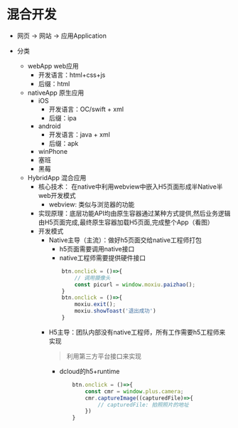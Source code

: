 # 混合开发

* 网页 -> 网站 -> 应用Application

* 分类
    * webApp       web应用
        * 开发语言：html+css+js
        * 后缀：html
    * nativeApp    原生应用
        * iOS
            * 开发语言：OC/swift + xml
            * 后缀：ipa
        * android
            * 开发语言：java + xml
            * 后缀：apk
        * winPhone
        * 塞班
        * 黑莓
    * HybridApp 混合应用
        * 核心技术： 在native中利用webview中嵌入H5页面形成半Native半web开发模式
            * webview: 类似与浏览器的功能
        * 实现原理：底层功能API均由原生容器通过某种方式提供,然后业务逻辑由H5页面完成,最终原生容器加载H5页面,完成整个App（看图）
        * 开发模式
            * Native主导（主流）：做好h5页面交给native工程师打包
                * h5页面需要调用native接口
                * native工程师需要提供硬件接口
                ```js
                    btn.onclick = ()=>{
                        // 调用摄像头
                        const picurl = window.moxiu.paizhao();
                    }
                    btn.onclick = ()=>{
                        moxiu.exit();
                        moxiu.showToast('退出成功')
                    }

                ```
            * H5主导：团队内部没有native工程师，所有工作需要h5工程师来实现
                > 利用第三方平台接口来实现
                * dcloud的h5+runtime
                    ```js
                        btn.onclick = ()=>{
                            const cmr = window.plus.camera;
                            cmr.captureImage((capturedFile)=>{
                                // capturedFile: 拍照照片的地址
                            })
                        }
                    ```
